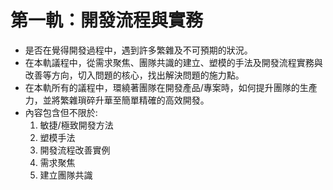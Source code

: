 # 第一軌：開發流程與實務

- 是否在覺得開發過程中，遇到許多繁雜及不可預期的狀況。
- 在本軌議程中，從需求聚焦、團隊共識的建立、塑模的手法及開發流程實務與改善等方向，切入問題的核心，找出解決問題的施力點。
- 在本軌所有的議程中，環繞著團隊在開發產品/專案時，如何提升團隊的生產力，並將繁雜瑣碎升華至簡單精確的高效開發。
- 內容包含但不限於:
  1. 敏捷/極致開發方法
  2. 塑模手法
  3. 開發流程改善實例
  4. 需求聚焦
  5. 建立團隊共識
